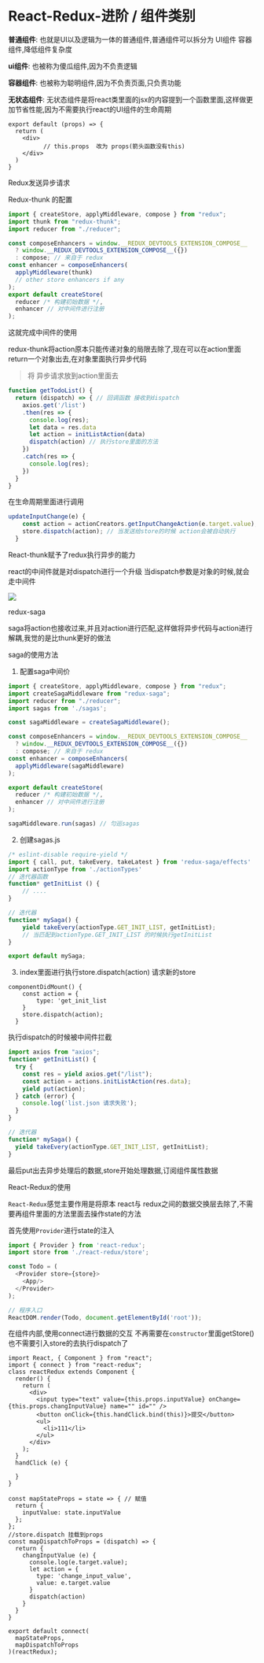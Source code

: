 # React-Redux-进阶 / 组件类别

**普通组件**:	也就是UI以及逻辑为一体的普通组件,普通组件可以拆分为 UI组件 容器组件,降低组件复杂度

**ui组件**:	也被称为傻瓜组件,因为不负责逻辑

**容器组件**:	也被称为聪明组件,因为不负责页面,只负责功能



**无状态组件**:	无状态组件是将react类里面的jsx的内容提到一个函数里面,这样做更加节省性能,因为不需要执行react的UI组件的生命周期

```react
export default (props) => {
  return (
    <div>
          // this.props  改为 props(箭头函数没有this)
    </div>
  )
}
```



Redux发送异步请求

Redux-thunk 的配置 

```JavaScript
import { createStore, applyMiddleware, compose } from "redux";
import thunk from "redux-thunk";
import reducer from "./reducer";

const composeEnhancers = window.__REDUX_DEVTOOLS_EXTENSION_COMPOSE__
  ? window.__REDUX_DEVTOOLS_EXTENSION_COMPOSE__({})
  : compose; // 来自于 redux
const enhancer = composeEnhancers(
  applyMiddleware(thunk)
  // other store enhancers if any
);
export default createStore(
  reducer /* 构建初始数据 */,
  enhancer // 对中间件进行注册
);

```

这就完成中间件的使用

redux-thunk将action原本只能传递对象的局限去除了,现在可以在action里面return一个对象出去,在对象里面执行异步代码

> 将 异步请求放到action里面去

````JavaScript
function getTodoList() {
  return (dispatch) => { // 回调函数 接收到dispatch
    axios.get('/list')
    .then(res => {
      console.log(res);
      let data = res.data
      let action = initListAction(data)
      dispatch(action) // 执行store里面的方法
    })
    .catch(res => {
      console.log(res);
    })
  }
}
````

在生命周期里面进行调用

```JavaScript
updateInputChange(e) {
    const action = actionCreators.getInputChangeAction(e.target.value);
    store.dispatch(action); // 当发送给store的时候 action会被自动执行
  }
```

React-thunk赋予了redux执行异步的能力

react的中间件就是对dispatch进行一个升级 当dispatch参数是对象的时候,就会走中间件

![](https://s1.ax2x.com/2018/11/12/5zzhN6.jpg) 

redux-saga

saga将action也接收过来,并且对action进行匹配,这样做将异步代码与action进行解耦,我觉的是比thunk更好的做法

saga的使用方法

1. 配置saga中间价

```JavaScript
import { createStore, applyMiddleware, compose } from "redux";
import createSagaMiddleware from "redux-saga";
import reducer from "./reducer";
import sagas from './sagas';

const sagaMiddleware = createSagaMiddleware();

const composeEnhancers = window.__REDUX_DEVTOOLS_EXTENSION_COMPOSE__
  ? window.__REDUX_DEVTOOLS_EXTENSION_COMPOSE__({})
  : compose; // 来自于 redux
const enhancer = composeEnhancers(
  applyMiddleware(sagaMiddleware)
);

export default createStore(
  reducer /* 构建初始数据 */,
  enhancer // 对中间件进行注册
);

sagaMiddleware.run(sagas) // 匀巡sagas
```

2. 创建sagas.js

````JavaScript
/* eslint-disable require-yield */
import { call, put, takeEvery, takeLatest } from 'redux-saga/effects'
import actionType from './actionTypes'
// 迭代器函数
function* getInitList () {
	// ....
}

// 迭代器
function* mySaga() {
    yield takeEvery(actionType.GET_INIT_LIST, getInitList); 
    // 当匹配到actionType.GET_INIT_LIST 的时候执行getInitList 
}

export default mySaga;
````

3. index里面进行执行store.dispatch(action) 请求新的store

```
componentDidMount() {
    const action = {
		type: 'get_init_list
	}
    store.dispatch(action);
  }
```

执行dispatch的时候被中间件拦截

```JavaScript
import axios from "axios";
function* getInitList() {
  try {
    const res = yield axios.get("/list");
    const action = actions.initListAction(res.data);
    yield put(action);
  } catch (error) {
    console.log('list.json 请求失败');
  }
}

// 迭代器
function* mySaga() {
  yield takeEvery(actionType.GET_INIT_LIST, getInitList);
}
```

最后put出去异步处理后的数据,store开始处理数据,订阅组件属性数据



React-Redux的使用

`React-Redux`感觉主要作用是将原本 react与 redux之间的数据交换层去除了,不需要再组件里面的方法里面去操作state的方法

首先使用`Provider`进行state的注入

```JavaScript
import { Provider } from 'react-redux';
import store from './react-redux/store';

const Todo = (
  <Provider store={store}>
    <App/>
  </Provider>
);

// 程序入口
ReactDOM.render(Todo, document.getElementById('root'));
```

在组件内部,使用connect进行数据的交互 不再需要在`constructor`里面getStore() 也不需要引入store的去执行dispatch了

```react
import React, { Component } from "react";
import { connect } from "react-redux";
class reactRedux extends Component {
  render() {
    return (
      <div>
        <input type="text" value={this.props.inputValue} onChange={this.props.changInputValue} name="" id="" />
        <button onClick={this.handClick.bind(this)}>提交</button>
        <ul>
          <li>111</li>
        </ul>
      </div>
    );
  }
  handClick (e) {
    
  }
}

const mapStateProps = state => { // 赋值
  return {
    inputValue: state.inputValue
  };
};
//store.dispatch 挂载到props
const mapDispatchToProps = (dispatch) => {
  return {
    changInputValue (e) {
      console.log(e.target.value);
      let action = {
        type: 'change_input_value',
        value: e.target.value
      }
      dispatch(action)
    }
  }
}

export default connect(
  mapStateProps,
  mapDispatchToProps
)(reactRedux);

```

